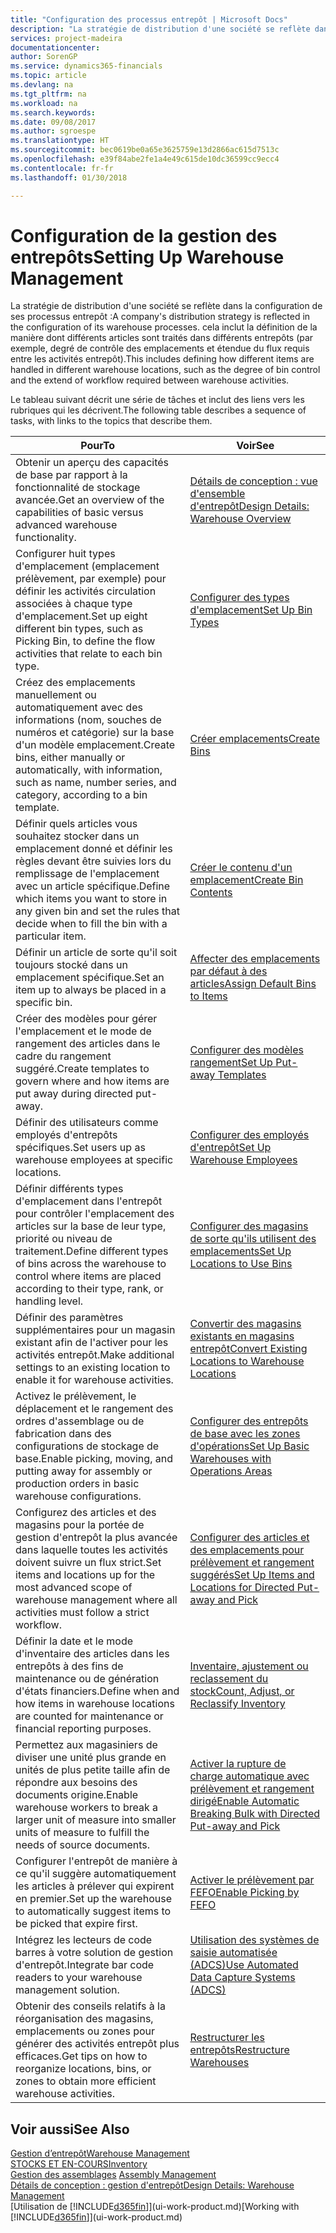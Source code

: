 ```yaml
---
title: "Configuration des processus entrepôt | Microsoft Docs"
description: "La stratégie de distribution d'une société se reflète dans la configuration de ses processus entrepôt : cela inclut la définition de la manière dont différents articles sont traités dans différents entrepôts (par exemple, degré de contrôle des emplacements et étendue du flux requis entre les activités entrepôt)."
services: project-madeira
documentationcenter: 
author: SorenGP
ms.service: dynamics365-financials
ms.topic: article
ms.devlang: na
ms.tgt_pltfrm: na
ms.workload: na
ms.search.keywords: 
ms.date: 09/08/2017
ms.author: sgroespe
ms.translationtype: HT
ms.sourcegitcommit: bec0619be0a65e3625759e13d2866ac615d7513c
ms.openlocfilehash: e39f84abe2fe1a4e49c615de10dc36599cc9ecc4
ms.contentlocale: fr-fr
ms.lasthandoff: 01/30/2018

---
```

# <a name="setting-up-warehouse-management"></a><span data-ttu-id="0c783-104">Configuration de la gestion des entrepôts</span><span class="sxs-lookup"><span data-stu-id="0c783-104">Setting Up Warehouse Management</span></span>
<span data-ttu-id="0c783-105">La stratégie de distribution d'une société se reflète dans la configuration de ses processus entrepôt :</span><span class="sxs-lookup"><span data-stu-id="0c783-105">A company's distribution strategy is reflected in the configuration of its warehouse processes.</span></span> <span data-ttu-id="0c783-106">cela inclut la définition de la manière dont différents articles sont traités dans différents entrepôts (par exemple, degré de contrôle des emplacements et étendue du flux requis entre les activités entrepôt).</span><span class="sxs-lookup"><span data-stu-id="0c783-106">This includes defining how different items are handled in different warehouse locations, such as the degree of bin control and the extend of workflow required between warehouse activities.</span></span>  

 <span data-ttu-id="0c783-107">Le tableau suivant décrit une série de tâches et inclut des liens vers les rubriques qui les décrivent.</span><span class="sxs-lookup"><span data-stu-id="0c783-107">The following table describes a sequence of tasks, with links to the topics that describe them.</span></span>   

|<span data-ttu-id="0c783-108">**Pour**</span><span class="sxs-lookup"><span data-stu-id="0c783-108">**To**</span></span>|<span data-ttu-id="0c783-109">**Voir**</span><span class="sxs-lookup"><span data-stu-id="0c783-109">**See**</span></span>|  
|------------|-------------|  
|<span data-ttu-id="0c783-110">Obtenir un aperçu des capacités de base par rapport à la fonctionnalité de stockage avancée.</span><span class="sxs-lookup"><span data-stu-id="0c783-110">Get an overview of the capabilities of basic versus advanced warehouse functionality.</span></span>|[<span data-ttu-id="0c783-111">Détails de conception : vue d'ensemble d'entrepôt</span><span class="sxs-lookup"><span data-stu-id="0c783-111">Design Details: Warehouse Overview</span></span>](design-details-warehouse-overview.md)|  
|<span data-ttu-id="0c783-112">Configurer huit types d'emplacement (emplacement prélèvement, par exemple) pour définir les activités circulation associées à chaque type d'emplacement.</span><span class="sxs-lookup"><span data-stu-id="0c783-112">Set up eight different bin types, such as Picking Bin, to define the flow activities that relate to each bin type.</span></span>|[<span data-ttu-id="0c783-113">Configurer des types d'emplacement</span><span class="sxs-lookup"><span data-stu-id="0c783-113">Set Up Bin Types</span></span>](warehouse-how-to-set-up-bin-types.md)|  
|<span data-ttu-id="0c783-114">Créez des emplacements manuellement ou automatiquement avec des informations (nom, souches de numéros et catégorie) sur la base d'un modèle emplacement.</span><span class="sxs-lookup"><span data-stu-id="0c783-114">Create bins, either manually or automatically, with information, such as name, number series, and category, according to a bin template.</span></span>|[<span data-ttu-id="0c783-115">Créer emplacements</span><span class="sxs-lookup"><span data-stu-id="0c783-115">Create Bins</span></span>](warehouse-how-to-create-individual-bins.md)|  
|<span data-ttu-id="0c783-116">Définir quels articles vous souhaitez stocker dans un emplacement donné et définir les règles devant être suivies lors du remplissage de l'emplacement avec un article spécifique.</span><span class="sxs-lookup"><span data-stu-id="0c783-116">Define which items you want to store in any given bin and set the rules that decide when to fill the bin with a particular item.</span></span>|[<span data-ttu-id="0c783-117">Créer le contenu d'un emplacement</span><span class="sxs-lookup"><span data-stu-id="0c783-117">Create Bin Contents</span></span>](warehouse-how-to-set-up-bin-contents.md)|  
|<span data-ttu-id="0c783-118">Définir un article de sorte qu'il soit toujours stocké dans un emplacement spécifique.</span><span class="sxs-lookup"><span data-stu-id="0c783-118">Set an item up to always be placed in a specific bin.</span></span>|[<span data-ttu-id="0c783-119">Affecter des emplacements par défaut à des articles</span><span class="sxs-lookup"><span data-stu-id="0c783-119">Assign Default Bins to Items</span></span>](warehouse-how-to-assign-default-bins-to-items.md)|
|<span data-ttu-id="0c783-120">Créer des modèles pour gérer l'emplacement et le mode de rangement des articles dans le cadre du rangement suggéré.</span><span class="sxs-lookup"><span data-stu-id="0c783-120">Create templates to govern where and how items are put away during directed put-away.</span></span>|[<span data-ttu-id="0c783-121">Configurer des modèles rangement</span><span class="sxs-lookup"><span data-stu-id="0c783-121">Set Up Put-away Templates</span></span>](warehouse-how-to-set-up-put-away-templates.md)|
|<span data-ttu-id="0c783-122">Définir des utilisateurs comme employés d'entrepôts spécifiques.</span><span class="sxs-lookup"><span data-stu-id="0c783-122">Set users up as warehouse employees at specific locations.</span></span>|[<span data-ttu-id="0c783-123">Configurer des employés d'entrepôt</span><span class="sxs-lookup"><span data-stu-id="0c783-123">Set Up Warehouse Employees</span></span>](warehouse-how-to-set-up-warehouse-employees.md)|
|<span data-ttu-id="0c783-124">Définir différents types d'emplacement dans l'entrepôt pour contrôler l'emplacement des articles sur la base de leur type, priorité ou niveau de traitement.</span><span class="sxs-lookup"><span data-stu-id="0c783-124">Define different types of bins across the warehouse to control where items are placed according to their type, rank, or handling level.</span></span>|[<span data-ttu-id="0c783-125">Configurer des magasins de sorte qu'ils utilisent des emplacements</span><span class="sxs-lookup"><span data-stu-id="0c783-125">Set Up Locations to Use Bins</span></span>](warehouse-how-to-set-up-locations-to-use-bins.md)|
|<span data-ttu-id="0c783-126">Définir des paramètres supplémentaires pour un magasin existant afin de l'activer pour les activités entrepôt.</span><span class="sxs-lookup"><span data-stu-id="0c783-126">Make additional settings to an existing location to enable it for warehouse activities.</span></span>|[<span data-ttu-id="0c783-127">Convertir des magasins existants en magasins entrepôt</span><span class="sxs-lookup"><span data-stu-id="0c783-127">Convert Existing Locations to Warehouse Locations</span></span>](warehouse-how-to-convert-existing-locations-to-warehouse-locations.md)|
|<span data-ttu-id="0c783-128">Activez le prélèvement, le déplacement et le rangement des ordres d'assemblage ou de fabrication dans des configurations de stockage de base.</span><span class="sxs-lookup"><span data-stu-id="0c783-128">Enable picking, moving, and putting away for assembly or production orders in basic warehouse configurations.</span></span>|[<span data-ttu-id="0c783-129">Configurer des entrepôts de base avec les zones d'opérations</span><span class="sxs-lookup"><span data-stu-id="0c783-129">Set Up Basic Warehouses with Operations Areas</span></span>](warehouse-how-to-set-up-basic-warehouses-with-operations-areas.md)|  
|<span data-ttu-id="0c783-130">Configurez des articles et des magasins pour la portée de gestion d'entrepôt la plus avancée dans laquelle toutes les activités doivent suivre un flux strict.</span><span class="sxs-lookup"><span data-stu-id="0c783-130">Set items and locations up for the most advanced scope of warehouse management where all activities must follow a strict workflow.</span></span>|[<span data-ttu-id="0c783-131">Configurer des articles et des emplacements pour prélèvement et rangement suggérés</span><span class="sxs-lookup"><span data-stu-id="0c783-131">Set Up Items and Locations for Directed Put-away and Pick</span></span>](warehouse-how-to-set-up-items-for-directed-put-away-and-pick.md)|  
|<span data-ttu-id="0c783-132">Définir la date et le mode d'inventaire des articles dans les entrepôts à des fins de maintenance ou de génération d'états financiers.</span><span class="sxs-lookup"><span data-stu-id="0c783-132">Define when and how items in warehouse locations are counted for maintenance or financial reporting purposes.</span></span>|[<span data-ttu-id="0c783-133">Inventaire, ajustement ou reclassement du stock</span><span class="sxs-lookup"><span data-stu-id="0c783-133">Count, Adjust, or Reclassify Inventory</span></span>](inventory-how-count-adjust-reclassify.md)|
|<span data-ttu-id="0c783-134">Permettez aux magasiniers de diviser une unité plus grande en unités de plus petite taille afin de répondre aux besoins des documents origine.</span><span class="sxs-lookup"><span data-stu-id="0c783-134">Enable warehouse workers to break a larger unit of measure into smaller units of measure to fulfill the needs of source documents.</span></span>|[<span data-ttu-id="0c783-135">Activer la rupture de charge automatique avec prélèvement et rangement dirigé</span><span class="sxs-lookup"><span data-stu-id="0c783-135">Enable Automatic Breaking Bulk with Directed Put-away and Pick</span></span>](warehouse-enable-automatic-breaking-bulk-with-directed-put-away-and-pick.md)|  
|<span data-ttu-id="0c783-136">Configurer l'entrepôt de manière à ce qu'il suggère automatiquement les articles à prélever qui expirent en premier.</span><span class="sxs-lookup"><span data-stu-id="0c783-136">Set up the warehouse to automatically suggest items to be picked that expire first.</span></span>|[<span data-ttu-id="0c783-137">Activer le prélèvement par FEFO</span><span class="sxs-lookup"><span data-stu-id="0c783-137">Enable Picking by FEFO</span></span>](warehouse-picking-by-fefo.md)|
|<span data-ttu-id="0c783-138">Intégrez les lecteurs de code barres à votre solution de gestion d'entrepôt.</span><span class="sxs-lookup"><span data-stu-id="0c783-138">Integrate bar code readers to your warehouse management solution.</span></span>|[<span data-ttu-id="0c783-139">Utilisation des systèmes de saisie automatisée (ADCS)</span><span class="sxs-lookup"><span data-stu-id="0c783-139">Use Automated Data Capture Systems (ADCS)</span></span>](warehouse-use-automated-data-capture-systems-adcs.md)|  
|<span data-ttu-id="0c783-140">Obtenir des conseils relatifs à la réorganisation des magasins, emplacements ou zones pour générer des activités entrepôt plus efficaces.</span><span class="sxs-lookup"><span data-stu-id="0c783-140">Get tips on how to reorganize locations, bins, or zones to obtain more efficient warehouse activities.</span></span>|[<span data-ttu-id="0c783-141">Restructurer les entrepôts</span><span class="sxs-lookup"><span data-stu-id="0c783-141">Restructure Warehouses</span></span>](warehouse-how-to-restructure-warehouses.md)|  

## <a name="see-also"></a><span data-ttu-id="0c783-142">Voir aussi</span><span class="sxs-lookup"><span data-stu-id="0c783-142">See Also</span></span>  
[<span data-ttu-id="0c783-143">Gestion d’entrepôt</span><span class="sxs-lookup"><span data-stu-id="0c783-143">Warehouse Management</span></span>](warehouse-manage-warehouse.md)  
[<span data-ttu-id="0c783-144">STOCKS ET EN-COURS</span><span class="sxs-lookup"><span data-stu-id="0c783-144">Inventory</span></span>](inventory-manage-inventory.md)  
<span data-ttu-id="0c783-145">[Gestion des assemblages](assembly-assemble-items.md)  </span><span class="sxs-lookup"><span data-stu-id="0c783-145">[Assembly Management](assembly-assemble-items.md)  </span></span>  
[<span data-ttu-id="0c783-146">Détails de conception : gestion d'entrepôt</span><span class="sxs-lookup"><span data-stu-id="0c783-146">Design Details: Warehouse Management</span></span>](design-details-warehouse-management.md)  
<span data-ttu-id="0c783-147">[Utilisation de [!INCLUDE[d365fin](includes/d365fin_md.md)]](ui-work-product.md)</span><span class="sxs-lookup"><span data-stu-id="0c783-147">[Working with [!INCLUDE[d365fin](includes/d365fin_md.md)]](ui-work-product.md)</span></span>

